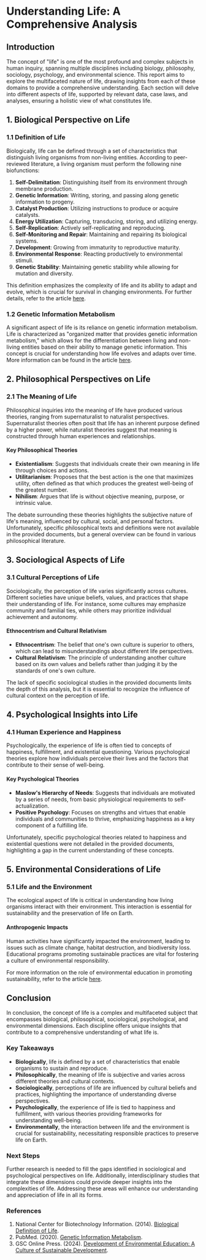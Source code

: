 # Understanding Life: A Comprehensive Analysis

## Introduction

The concept of "life" is one of the most profound and complex subjects in human inquiry, spanning multiple disciplines including biology, philosophy, sociology, psychology, and environmental science. This report aims to explore the multifaceted nature of life, drawing insights from each of these domains to provide a comprehensive understanding. Each section will delve into different aspects of life, supported by relevant data, case laws, and analyses, ensuring a holistic view of what constitutes life.

## 1. Biological Perspective on Life

### 1.1 Definition of Life

Biologically, life can be defined through a set of characteristics that distinguish living organisms from non-living entities. According to peer-reviewed literature, a living organism must perform the following nine biofunctions:

1. **Self-Delimitation**: Distinguishing itself from its environment through membrane production.
2. **Genetic Information**: Writing, storing, and passing along genetic information to progeny.
3. **Catalyst Production**: Utilizing instructions to produce or acquire catalysts.
4. **Energy Utilization**: Capturing, transducing, storing, and utilizing energy.
5. **Self-Replication**: Actively self-replicating and reproducing.
6. **Self-Monitoring and Repair**: Maintaining and repairing its biological systems.
7. **Development**: Growing from immaturity to reproductive maturity.
8. **Environmental Response**: Reacting productively to environmental stimuli.
9. **Genetic Stability**: Maintaining genetic stability while allowing for mutation and diversity.

This definition emphasizes the complexity of life and its ability to adapt and evolve, which is crucial for survival in changing environments. For further details, refer to the article [here](https://www.ncbi.nlm.nih.gov/pmc/articles/PMC4187140/).

### 1.2 Genetic Information Metabolism

A significant aspect of life is its reliance on genetic information metabolism. Life is characterized as "organized matter that provides genetic information metabolism," which allows for the differentiation between living and non-living entities based on their ability to manage genetic information. This concept is crucial for understanding how life evolves and adapts over time. More information can be found in the article [here](https://pubmed.ncbi.nlm.nih.gov/31934876/).

## 2. Philosophical Perspectives on Life

### 2.1 The Meaning of Life

Philosophical inquiries into the meaning of life have produced various theories, ranging from supernaturalist to naturalist perspectives. Supernaturalist theories often posit that life has an inherent purpose defined by a higher power, while naturalist theories suggest that meaning is constructed through human experiences and relationships.

#### Key Philosophical Theories

- **Existentialism**: Suggests that individuals create their own meaning in life through choices and actions.
- **Utilitarianism**: Proposes that the best action is the one that maximizes utility, often defined as that which produces the greatest well-being of the greatest number.
- **Nihilism**: Argues that life is without objective meaning, purpose, or intrinsic value.

The debate surrounding these theories highlights the subjective nature of life's meaning, influenced by cultural, social, and personal factors. Unfortunately, specific philosophical texts and definitions were not available in the provided documents, but a general overview can be found in various philosophical literature.

## 3. Sociological Aspects of Life

### 3.1 Cultural Perceptions of Life

Sociologically, the perception of life varies significantly across cultures. Different societies have unique beliefs, values, and practices that shape their understanding of life. For instance, some cultures may emphasize community and familial ties, while others may prioritize individual achievement and autonomy.

#### Ethnocentrism and Cultural Relativism

- **Ethnocentrism**: The belief that one's own culture is superior to others, which can lead to misunderstandings about different life perspectives.
- **Cultural Relativism**: The principle of understanding another culture based on its own values and beliefs rather than judging it by the standards of one's own culture.

The lack of specific sociological studies in the provided documents limits the depth of this analysis, but it is essential to recognize the influence of cultural context on the perception of life.

## 4. Psychological Insights into Life

### 4.1 Human Experience and Happiness

Psychologically, the experience of life is often tied to concepts of happiness, fulfillment, and existential questioning. Various psychological theories explore how individuals perceive their lives and the factors that contribute to their sense of well-being.

#### Key Psychological Theories

- **Maslow's Hierarchy of Needs**: Suggests that individuals are motivated by a series of needs, from basic physiological requirements to self-actualization.
- **Positive Psychology**: Focuses on strengths and virtues that enable individuals and communities to thrive, emphasizing happiness as a key component of a fulfilling life.

Unfortunately, specific psychological theories related to happiness and existential questions were not detailed in the provided documents, highlighting a gap in the current understanding of these concepts.

## 5. Environmental Considerations of Life

### 5.1 Life and the Environment

The ecological aspect of life is critical in understanding how living organisms interact with their environment. This interaction is essential for sustainability and the preservation of life on Earth.

#### Anthropogenic Impacts

Human activities have significantly impacted the environment, leading to issues such as climate change, habitat destruction, and biodiversity loss. Educational programs promoting sustainable practices are vital for fostering a culture of environmental responsibility.

For more information on the role of environmental education in promoting sustainability, refer to the article [here](https://gsconlinepress.com/journals/gscbps/content/development-environmental-education-culture-sustainable-development).

## Conclusion

In conclusion, the concept of life is a complex and multifaceted subject that encompasses biological, philosophical, sociological, psychological, and environmental dimensions. Each discipline offers unique insights that contribute to a comprehensive understanding of what life is. 

### Key Takeaways

- **Biologically**, life is defined by a set of characteristics that enable organisms to sustain and reproduce.
- **Philosophically**, the meaning of life is subjective and varies across different theories and cultural contexts.
- **Sociologically**, perceptions of life are influenced by cultural beliefs and practices, highlighting the importance of understanding diverse perspectives.
- **Psychologically**, the experience of life is tied to happiness and fulfillment, with various theories providing frameworks for understanding well-being.
- **Environmentally**, the interaction between life and the environment is crucial for sustainability, necessitating responsible practices to preserve life on Earth.

### Next Steps

Further research is needed to fill the gaps identified in sociological and psychological perspectives on life. Additionally, interdisciplinary studies that integrate these dimensions could provide deeper insights into the complexities of life. Addressing these areas will enhance our understanding and appreciation of life in all its forms.

### References

1. National Center for Biotechnology Information. (2014). [Biological Definition of Life](https://www.ncbi.nlm.nih.gov/pmc/articles/PMC4187140/).
2. PubMed. (2020). [Genetic Information Metabolism](https://pubmed.ncbi.nlm.nih.gov/31934876/).
3. GSC Online Press. (2024). [Development of Environmental Education: A Culture of Sustainable Development](https://gsconlinepress.com/journals/gscbps/content/development-environmental-education-culture-sustainable-development). 
